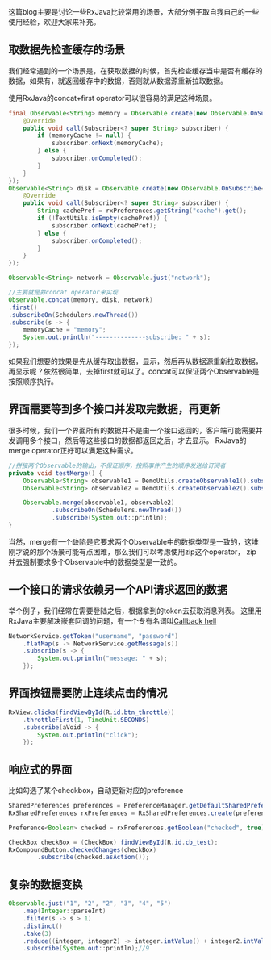这篇blog主要是讨论一些RxJava比较常用的场景，大部分例子取自我自己的一些使用经验，欢迎大家来补充。

## 取数据先检查缓存的场景

我们经常遇到的一个场景是，在获取数据的时候，首先检查缓存当中是否有缓存的数据，如果有，就返回缓存中的数据，否则就从数据源重新拉取数据。

使用RxJava的concat+first operator可以很容易的满足这种场景。

```Java
final Observable<String> memory = Observable.create(new Observable.OnSubscribe<String>() {
    @Override
    public void call(Subscriber<? super String> subscriber) {
        if (memoryCache != null) {
            subscriber.onNext(memoryCache);
        } else {
            subscriber.onCompleted();
        }
    }
});
Observable<String> disk = Observable.create(new Observable.OnSubscribe<String>() {
    @Override
    public void call(Subscriber<? super String> subscriber) {
        String cachePref = rxPreferences.getString("cache").get();
        if (!TextUtils.isEmpty(cachePref)) {
            subscriber.onNext(cachePref);
        } else {
            subscriber.onCompleted();
        }
    }
});

Observable<String> network = Observable.just("network");

//主要就是靠concat operator来实现
Observable.concat(memory, disk, network)
.first()
.subscribeOn(Schedulers.newThread())
.subscribe(s -> {
    memoryCache = "memory";
    System.out.println("--------------subscribe: " + s);
});
```

如果我们想要的效果是先从缓存取出数据，显示，然后再从数据源重新拉取数据，再显示呢？依然很简单，去掉first就可以了。concat可以保证两个Observable是按照顺序执行。

## 界面需要等到多个接口并发取完数据，再更新

很多时候，我们一个界面所有的数据并不是由一个接口返回的，客户端可能需要并发调用多个接口，然后等这些接口的数据都返回之后，才去显示。
RxJava的merge operator正好可以满足这种需求。

```Java
//拼接两个Observable的输出，不保证顺序，按照事件产生的顺序发送给订阅者
private void testMerge() {
    Observable<String> observable1 = DemoUtils.createObservable1().subscribeOn(Schedulers.newThread());
    Observable<String> observable2 = DemoUtils.createObservable2().subscribeOn(Schedulers.newThread());

    Observable.merge(observable1, observable2)
            .subscribeOn(Schedulers.newThread())
            .subscribe(System.out::println);
}
```

当然，merge有一个缺陷是它要求两个Observable中的数据类型是一致的，这堆刚才说的那个场景可能有点困难，那么我们可以考虑使用zip这个operator，
zip并去强制要求多个Observable中的数据类型是一致的。

## 一个接口的请求依赖另一个API请求返回的数据

举个例子，我们经常在需要登陆之后，根据拿到的token去获取消息列表。
这里用RxJava主要解决嵌套回调的问题，有一个专有名词叫[Callback hell](http://callbackhell.com/)

```Java
NetworkService.getToken("username", "password")
    .flatMap(s -> NetworkService.getMessage(s))
    .subscribe(s -> {
        System.out.println("message: " + s);
    });
```


## 界面按钮需要防止连续点击的情况

```Java
RxView.clicks(findViewById(R.id.btn_throttle))
    .throttleFirst(1, TimeUnit.SECONDS)
    .subscribe(aVoid -> {
        System.out.println("click");
    });
```

## 响应式的界面

比如勾选了某个checkbox，自动更新对应的preference

```Java
SharedPreferences preferences = PreferenceManager.getDefaultSharedPreferences(this);
RxSharedPreferences rxPreferences = RxSharedPreferences.create(preferences);

Preference<Boolean> checked = rxPreferences.getBoolean("checked", true);

CheckBox checkBox = (CheckBox) findViewById(R.id.cb_test);
RxCompoundButton.checkedChanges(checkBox)
        .subscribe(checked.asAction());
```

## 复杂的数据变换

```Java
Observable.just("1", "2", "2", "3", "4", "5")
    .map(Integer::parseInt)
    .filter(s -> s > 1)
    .distinct()
    .take(3)
    .reduce((integer, integer2) -> integer.intValue() + integer2.intValue())
    .subscribe(System.out::println);//9
```
